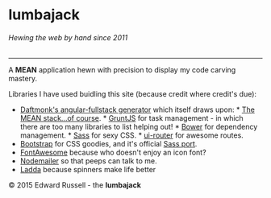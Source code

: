 # lumbajack
###### Hewing the web by hand since 2011
-----
A **MEAN** application hewn with precision to display my code carving mastery. 

Libraries I have used buidling this site (because credit where credit's due):
*    [Daftmonk's angular-fullstack generator](https://github.com/DaftMonk/generator-angular-fullstack) which itself draws upon:
    *    [The MEAN stack...of course](http://mean.io/#!/).
    *    [GruntJS](http://gruntjs.com/) for task management - in which there are too many libraries to list helping out!
    *    [Bower](http://bower.io/) for dependency management.
    *    [Sass](http://sass-lang.com/) for sexy CSS.
    *    [ui-router](http://angular-ui.github.io/) for awesome routes.
*    [Bootstrap](http://getbootstrap.com/) for CSS goodies, and it's official [Sass port](https://github.com/twbs/bootstrap-sass).
*    [FontAwesome](http://fortawesome.github.io/Font-Awesome/icons/) because who doesn't enjoy an icon font?
*    [Nodemailer](https://github.com/andris9/Nodemailer) so that peeps can talk to me.
*    [Ladda](http://lab.hakim.se/ladda/) because spinners make life better  


&#169; 2015 Edward Russell - the __lumbajack__